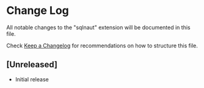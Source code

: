 # Change Log

All notable changes to the "sqlnaut" extension will be documented in this file.

Check [Keep a Changelog](http://keepachangelog.com/) for recommendations on how to structure this file.

## [Unreleased]

- Initial release